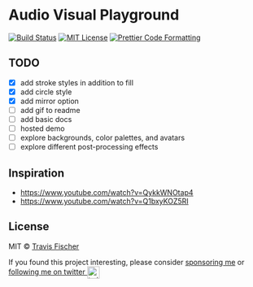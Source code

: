 # Audio Visual Playground

[![Build Status](https://github.com/transitive-bullshit/avp/actions/workflows/test.yml/badge.svg)](https://github.com/transitive-bullshit/avp/actions/workflows/test.yml) [![MIT License](https://img.shields.io/badge/license-MIT-blue)](https://github.com/transitive-bullshit/avp/blob/main/license) [![Prettier Code Formatting](https://img.shields.io/badge/code_style-prettier-brightgreen.svg)](https://prettier.io)

## TODO

- [x] add stroke styles in addition to fill
- [x] add circle style
- [x] add mirror option
- [ ] add gif to readme
- [ ] add basic docs
- [ ] hosted demo
- [ ] explore backgrounds, color palettes, and avatars
- [ ] explore different post-processing effects

## Inspiration

- https://www.youtube.com/watch?v=QykkWNOtap4
- https://www.youtube.com/watch?v=Q1bxyKOZ5RI

## License

MIT © [Travis Fischer](https://transitivebullsh.it)

If you found this project interesting, please consider [sponsoring me](https://github.com/sponsors/transitive-bullshit) or <a href="https://twitter.com/transitive_bs">following me on twitter <img src="https://storage.googleapis.com/saasify-assets/twitter-logo.svg" alt="twitter" height="24px" align="center"></a>
